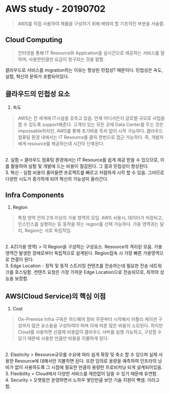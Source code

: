 ﻿# AWS study - 20190702

> AWS를 직접 사용하여 제품을 구성하기 위해 배워야 할 기초적인 부분을 서술함.


## Cloud Computing
>인터넷을 통해 IT Resource와 Applcation을 실시간으로 제공하는 서비스를 말하며, 사용한만큼만 요금이 청구되는 것을 말함.

클라우드로 서비스를 migration하는 이유는 향상된 민첩성? 때문이다. 민첩성은 속도, 실험, 혁신의 문화가 포함되어있다.

## 클라우드의 민첩성 요소
1. 속도
> AWS는 전 세계에 IT시설을 갖추고 있음. 언제 어디서든지 글로벌 규모로 사업을 할 수 있도록 support해준다. 고객이 있는 모든 곳에 Data Center를 두는 것은 impossable하지만, AWS를 통해 초기비용 투자 없이 시작 가능하다. 클라우드 컴퓨팅 환경 내에서는 IT Resource를 클릭 한번으로 접근 가능하다. 즉, 개발자에게 resource를 제공하는데 시간이 단축된다.
<br>
2. 실험
> 클라우드 컴퓨팅 환경에서는 IT Resource를 쉽게 제공 받을 수 있으므로, 이를 활용하여 실험 및 개발에 드는 비용이 절감된다. 그 결과 민첩성이 향상된다.
<br>
3. 혁신
- 실험 비용이 줄어들면 프로젝트를 빠르고 저렴하게 시작 할 수 있음. 그러므로 다양한 시도가 증가하게 되어 혁신의 가능성이 올라간다.

## Infra Components

1. Region
> 특정 영역 안의 2개 이상의 가용 영역의 모임. AWS 사용시, 데이터가 저장되고, 인스턴스를 실행하는 등 동작을 하는 region를 선택 가능하다. 가용 영역과는 달리, Region는 서로 독립적임.
<br>
2. AZ(가용 영역)
> 각 Region을 구성하는 구성요소. Resource의 격리된 모음. 가용영역간 발생한 장애로부터 독립적으로 설계된다. Region접속 시 가장 빠른 가용영역으로 연결이 된다.
<br>
3. Edge Location
- 정적 및 동적 스트리밍 컨텐츠를 전송하는데 필요한 전송 네트워크를 호스팅함. 컨텐츠 요청은 가장 가까운 Edge Location으로 전송되므로, 최적의 성능을 보장함.


## AWS(Cloud Service)의 핵심 이점

1. Cost
> On-Premise Infra 구축은 하드웨어 장비 주문부터 시작해서 어플리 케이션 구성까지 많은 요소들을 구성하여야 하며 이에 따른 많은 비용이 소모된다. 하지만 Cloud를 사용하면 선결제 비용없이 클라우드 서버를 실행 가능하고, 구성할 수 있기 때문에 사용한 만큼만 비용을 지불하게 된다.
<br>
2. Elasticity
> Resource규모를 수요에 따라 쉽게 확장 및 축소 할 수 있으며 실제 사용한 Resource에 대해서만 지불하면 된다.  또한 임의로 용량을 예측하여 인프라의 낭비가 없이 사용하도록 그 시점에 필요한 만큼의 용량만 프로비저닝 되게 설계되어있음.
<br>
3. Flexibility
> Cloud에서 다양한 서비스를 제한없이 담을 수 있기 때문에 유연함.
<br>
4. Security
> 오랫동안 운영하면서 노하우 쌓인만큼 보안 기술 지원이 빡셈. 이라고 함.
